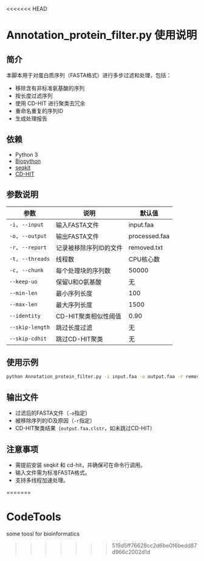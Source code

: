 <<<<<<< HEAD
# Annotation_protein_filter.py 使用说明

## 简介

本脚本用于对蛋白质序列（FASTA格式）进行多步过滤和处理，包括：
- 移除含有非标准氨基酸的序列
- 按长度过滤序列
- 使用 CD-HIT 进行聚类去冗余
- 重命名重复的序列ID
- 生成处理报告

## 依赖

- Python 3
- [Biopython](https://biopython.org/)
- [seqkit](https://bioinf.shenwei.me/seqkit/)
- [CD-HIT](http://weizhongli-lab.org/cd-hit/)

## 参数说明

| 参数 | 说明 | 默认值 |
|------|------|--------|
| `-i, --input` | 输入FASTA文件 | input.faa |
| `-o, --output` | 输出FASTA文件 | processed.faa |
| `-r, --report` | 记录被移除序列ID的文件 | removed.txt |
| `-t, --threads` | 线程数 | CPU核心数 |
| `-c, --chunk` | 每个处理块的序列数 | 50000 |
| `--keep-uo` | 保留U和O氨基酸 | 无 |
| `--min-len` | 最小序列长度 | 100 |
| `--max-len` | 最大序列长度 | 1500 |
| `--identity` | CD-HIT聚类相似性阈值 | 0.90 |
| `--skip-length` | 跳过长度过滤 | 无 |
| `--skip-cdhit` | 跳过CD-HIT聚类 | 无 |

## 使用示例

```bash
python Annotation_protein_filter.py -i input.faa -o output.faa -r removed.txt --min-len 120 --max-len 2000 --identity 0.95 --threads 8
```

## 输出文件

- 过滤后的FASTA文件（`-o`指定）
- 被移除序列的ID及原因（`-r`指定）
- CD-HIT聚类结果（`output.faa.clstr`，如未跳过CD-HIT）

## 注意事项

- 需提前安装 seqkit 和 cd-hit，并确保可在命令行调用。
- 输入文件需为标准FASTA格式。
- 支持多线程加速处理。

=======
# CodeTools
some toosl for bioinformatics
>>>>>>> 519d5ff76628cc2d6be0f6bedd87d966c2002d1d
